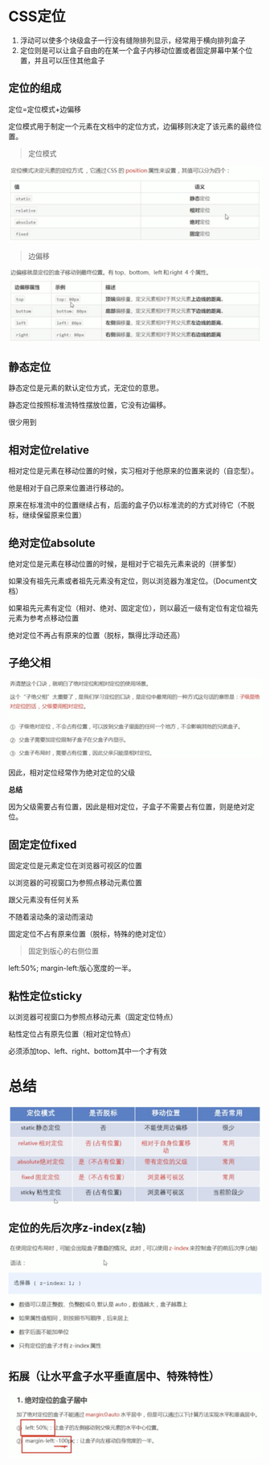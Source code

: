 # CSS定位

1. 浮动可以使多个块级盒子一行没有缝隙排列显示，经常用于横向排列盒子
2. 定位则是可以让盒子自由的在某一个盒子内移动位置或者固定屏幕中某个位置，并且可以压住其他盒子

## 定位的组成

定位=定位模式+边偏移

定位模式用于制定一个元素在文档中的定位方式，边偏移则决定了该元素的最终位置。

>定位模式

![avatar](1.png)

>边偏移

![avatar](2.png)

## 静态定位

静态定位是元素的默认定位方式，无定位的意思。

静态定位按照标准流特性摆放位置，它没有边偏移。

很少用到

## 相对定位relative

相对定位是元素在移动位置的时候，实习相对于他原来的位置来说的（自恋型）。

他是相对于自己原来位置进行移动的。

原来在标准流中的位置继续占有，后面的盒子仍以标准流的的方式对待它（不脱标，继续保留原来位置）

## 绝对定位absolute

绝对定位是元素在移动位置的时候，是相对于它祖先元素来说的（拼爹型）

如果没有祖先元素或者祖先元素没有定位，则以浏览器为准定位。（Document文档）

如果祖先元素有定位（相对、绝对、固定定位），则以最近一级有定位有定位祖先元素为参考点移动位置

绝对定位不再占有原来的位置（脱标，飘得比浮动还高）

## 子绝父相

![avatar](3.png)

因此，相对定位经常作为绝对定位的父级

**总结**

因为父级需要占有位置，因此是相对定位，子盒子不需要占有位置，则是绝对定位。

## 固定定位fixed

固定定位是元素定位在浏览器可视区的位置

以浏览器的可视窗口为参照点移动元素位置

跟父元素没有任何关系

不随着滚动条的滚动而滚动

固定定位不占有原来位置（脱标，特殊的绝对定位）

>固定到版心的右侧位置

left:50%;
margin-left:版心宽度的一半。

## 粘性定位sticky

以浏览器可视窗口为参照点移动元素（固定定位特点）

粘性定位占有原先位置（相对定位特点）

必须添加top、left、right、bottom其中一个才有效

# 总结

![avatar](5.png)

## 定位的先后次序z-index(z轴)

![avatar](6.png)

## 拓展（让水平盒子水平垂直居中、特殊特性）

![avatar](7.png)

